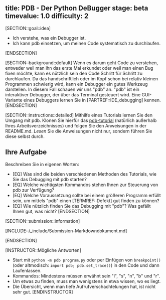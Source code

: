 title: PDB - Der Python DeBugger
stage: beta
timevalue: 1.0
difficulty: 2
---
[SECTION::goal::idea]

- Ich verstehe, was ein Debugger ist.
- Ich kann pdb einsetzen, um meinen Code systematisch zu durchlaufen.

[ENDSECTION]


[SECTION::background::default]
Wenn es darum geht Code zu verstehen, entweder weil man ihn das erste Mal erkundet oder weil man einen Bug fixen möchte,
kann es nützlich sein den Code Schritt für Schritt zu durchlaufen. 
Da das handschriftlich oder im Kopf schon bei relativ kleinen Programmen schwierig wird, kann ein Debugger
ein gutes Werkzeug darstellen.
In diesem Fall schauen wir uns "pdb" an. 
"pdb" ist ein interaktiver Debugger, der über das Terminal gesteuert wird.
Eine GUI-Variante eines Debuggers lernen Sie in [PARTREF::IDE_debugging] kennen.
[ENDSECTION]


[SECTION::instructions::detailed]
Mithilfe eines Tutorials lernen Sie den Umgang mit pdb.
Klonen Sie hierfür das [pdb-tutorial](https://github.com/spiside/pdb-tutorial/)
(natürlich außerhalb Ihres Arbeitsverzeichnisses) und 
folgen Sie den Anweisungen in der README.md.
_Lesen_ Sie die Anweisungen nicht nur, sondern führen Sie diese selbst durch. 

## Ihre Aufgabe

Beschreiben Sie in eigenen Worten:

  - [EQ] Was sind die beiden verschiedenen Methoden des Tutorials, wie Sie das Debugging mit pdb starten? 
  - [EQ] Welche wichtigsten Kommandos stehen Ihnen zur Steuerung von pdb zur Verfügung?
  - [EQ] Welche Voraussetzung sollte bei einem größeren Programm erfüllt sein, 
    um mittels "pdb" einen [TERMREF::Defekt] gut finden zu können?
  - [EQ] Wie nützlich finden Sie das Debugging mit "pdb"? Was gefällt Ihnen gut, was nicht? 
[ENDSECTION]


[SECTION::submission::information]

[INCLUDE::/_include/Submission-Markdowndokument.md]

[ENDSECTION]

[INSTRUCTOR::Mögliche Antworten]
- Start mit `python -m pdb program.py` oder per Einfügen von `breakpoint()` 
  (oder altmodisch: `import pdb; pdb.set_trace()`) in den Code und dann Laufenlassen.
- Kommandos: Mindestens müssen erwähnt sein "l", "s", "n", "b" und "r".
- Um etwas zu finden, muss man wenigstens in etwa wissen, wo es liegt.
- Die Übersicht, wenn man tiefe Aufrufverschachtelungen hat, ist nicht sehr gut.
[ENDINSTRUCTOR]